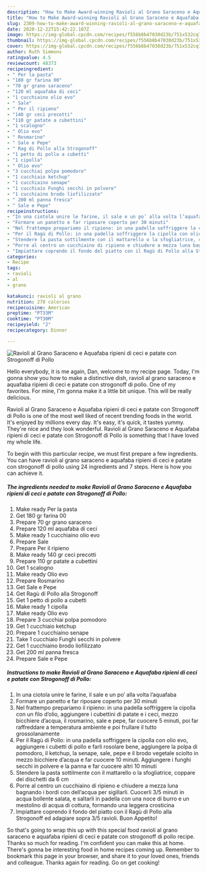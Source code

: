 ```yaml
---
description: "How to Make Award-winning Ravioli al Grano Saraceno e Aquafaba ripieni di ceci e patate con Strogonoff di Pollo"
title: "How to Make Award-winning Ravioli al Grano Saraceno e Aquafaba ripieni di ceci e patate con Strogonoff di Pollo"
slug: 2309-how-to-make-award-winning-ravioli-al-grano-saraceno-e-aquafaba-ripieni-di-ceci-e-patate-con-strogonoff-di-pollo
date: 2020-12-22T15:42:22.107Z
image: https://img-global.cpcdn.com/recipes/f556b8b47030d23b/751x532cq70/ravioli-al-grano-saraceno-e-aquafaba-ripieni-di-ceci-e-patate-con-strogonoff-di-pollo-recipe-main-photo.jpg
thumbnail: https://img-global.cpcdn.com/recipes/f556b8b47030d23b/751x532cq70/ravioli-al-grano-saraceno-e-aquafaba-ripieni-di-ceci-e-patate-con-strogonoff-di-pollo-recipe-main-photo.jpg
cover: https://img-global.cpcdn.com/recipes/f556b8b47030d23b/751x532cq70/ravioli-al-grano-saraceno-e-aquafaba-ripieni-di-ceci-e-patate-con-strogonoff-di-pollo-recipe-main-photo.jpg
author: Ruth Simmons
ratingvalue: 4.5
reviewcount: 48373
recipeingredient:
- " Per la pasta"
- "180 gr farina 00"
- "70 gr grano saraceno"
- "120 ml aquafaba di ceci"
- "1 cucchiaino olio evo"
- " Sale"
- " Per il ripieno"
- "140 gr ceci precotti"
- "110 gr patate a cubettini"
- "1 scalogno"
- " Olio evo"
- " Rosmarino"
- " Sale e Pepe"
- " Rag di Pollo alla Strogonoff"
- "1 petto di pollo a cubetti"
- "1 cipolla"
- " Olio evo"
- "3 cucchiai polpa pomodoro"
- "1 cucchiaio ketchup"
- "1 cucchiaino senape"
- "1 cucchiaio Funghi secchi in polvere"
- "1 cucchiaino brodo liofilizzato"
- " 200 ml panna fresca"
- " Sale e Pepe"
recipeinstructions:
- "In una ciotola unire le farine, il sale e un po’ alla volta l’aquafaba"
- "Formare un panetto e far riposare coperto per 30 minuti"
- "Nel frattempo prepariamo il ripieno: in una padella soffriggere la cipolla con un filo d’olio, aggiungere i cubettini di patate e i ceci, mezzo bicchiere d’acqua, il rosmarino, sale e pepe, far cuocere 5 minuti, poi far raffreddare a temperatura ambiente e poi frullare il tutto grossolanamente"
- "Per il Ragù di Pollo: in una padella soffriggere la cipolla con olio evo, aggiungere i cubetti di pollo e farli rosolare bene, aggiungere la polpa di pomodoro, il ketchup, la senape, sale, pepe e il brodo vegetale sciolto in mezzo bicchiere d’acqua e far cuocere 10 minuti. Aggiungere i funghi secchi in polvere e la panna e far cuocere altri 10 minuti"
- "Stendere la pasta sottilmente con il mattarello o la sfogliatrice, coppare dei dischetti da 6 cm"
- "Porre al centro un cucchiaino di ripieno e chiudere a mezza luna bagnando i bordi con dell’acqua per sigillarli. Cuocerli 3/5 minuti in acqua bollente salata, e saltarli in padella con una noce di burro e un mestolino di acqua di cottura, formando una leggera crosticina"
- "Impiattare coprendo il fondo del piatto con il Ragù di Pollo alla Strogonoff ed adagiare sopra 3/5 ravioli. Buon Appetito!"
categories:
- Recipe
tags:
- ravioli
- al
- grano

katakunci: ravioli al grano 
nutrition: 270 calories
recipecuisine: American
preptime: "PT33M"
cooktime: "PT30M"
recipeyield: "2"
recipecategory: Dinner

---
```



![Ravioli al Grano Saraceno e Aquafaba ripieni di ceci e patate con Strogonoff di Pollo](https://img-global.cpcdn.com/recipes/f556b8b47030d23b/751x532cq70/ravioli-al-grano-saraceno-e-aquafaba-ripieni-di-ceci-e-patate-con-strogonoff-di-pollo-recipe-main-photo.jpg)

Hello everybody, it is me again, Dan, welcome to my recipe page. Today, I'm gonna show you how to make a distinctive dish, ravioli al grano saraceno e aquafaba ripieni di ceci e patate con strogonoff di pollo. One of my favorites. For mine, I'm gonna make it a little bit unique. This will be really delicious.



Ravioli al Grano Saraceno e Aquafaba ripieni di ceci e patate con Strogonoff di Pollo is one of the most well liked of recent trending foods in the world. It's enjoyed by millions every day. It's easy, it's quick, it tastes yummy. They're nice and they look wonderful. Ravioli al Grano Saraceno e Aquafaba ripieni di ceci e patate con Strogonoff di Pollo is something that I have loved my whole life.


To begin with this particular recipe, we must first prepare a few ingredients. You can have ravioli al grano saraceno e aquafaba ripieni di ceci e patate con strogonoff di pollo using 24 ingredients and 7 steps. Here is how you can achieve it.

<!--inarticleads1-->

##### The ingredients needed to make Ravioli al Grano Saraceno e Aquafaba ripieni di ceci e patate con Strogonoff di Pollo:

1. Make ready  Per la pasta
1. Get 180 gr farina 00
1. Prepare 70 gr grano saraceno
1. Prepare 120 ml aquafaba di ceci
1. Make ready 1 cucchiaino olio evo
1. Prepare  Sale
1. Prepare  Per il ripieno
1. Make ready 140 gr ceci precotti
1. Prepare 110 gr patate a cubettini
1. Get 1 scalogno
1. Make ready  Olio evo
1. Prepare  Rosmarino
1. Get  Sale e Pepe
1. Get  Ragù di Pollo alla Strogonoff
1. Get 1 petto di pollo a cubetti
1. Make ready 1 cipolla
1. Make ready  Olio evo
1. Prepare 3 cucchiai polpa pomodoro
1. Get 1 cucchiaio ketchup
1. Prepare 1 cucchiaino senape
1. Take 1 cucchiaio Funghi secchi in polvere
1. Get 1 cucchiaino brodo liofilizzato
1. Get  200 ml panna fresca
1. Prepare  Sale e Pepe




<!--inarticleads2-->

##### Instructions to make Ravioli al Grano Saraceno e Aquafaba ripieni di ceci e patate con Strogonoff di Pollo:

1. In una ciotola unire le farine, il sale e un po’ alla volta l’aquafaba
1. Formare un panetto e far riposare coperto per 30 minuti
1. Nel frattempo prepariamo il ripieno: in una padella soffriggere la cipolla con un filo d’olio, aggiungere i cubettini di patate e i ceci, mezzo bicchiere d’acqua, il rosmarino, sale e pepe, far cuocere 5 minuti, poi far raffreddare a temperatura ambiente e poi frullare il tutto grossolanamente
1. Per il Ragù di Pollo: in una padella soffriggere la cipolla con olio evo, aggiungere i cubetti di pollo e farli rosolare bene, aggiungere la polpa di pomodoro, il ketchup, la senape, sale, pepe e il brodo vegetale sciolto in mezzo bicchiere d’acqua e far cuocere 10 minuti. Aggiungere i funghi secchi in polvere e la panna e far cuocere altri 10 minuti
1. Stendere la pasta sottilmente con il mattarello o la sfogliatrice, coppare dei dischetti da 6 cm
1. Porre al centro un cucchiaino di ripieno e chiudere a mezza luna bagnando i bordi con dell’acqua per sigillarli. Cuocerli 3/5 minuti in acqua bollente salata, e saltarli in padella con una noce di burro e un mestolino di acqua di cottura, formando una leggera crosticina
1. Impiattare coprendo il fondo del piatto con il Ragù di Pollo alla Strogonoff ed adagiare sopra 3/5 ravioli. Buon Appetito!




So that's going to wrap this up with this special food ravioli al grano saraceno e aquafaba ripieni di ceci e patate con strogonoff di pollo recipe. Thanks so much for reading. I'm confident you can make this at home. There's gonna be interesting food in home recipes coming up. Remember to bookmark this page in your browser, and share it to your loved ones, friends and colleague. Thanks again for reading. Go on get cooking!
